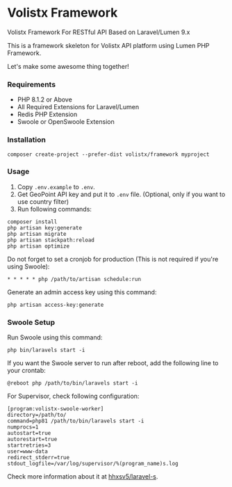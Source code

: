 # Volistx Framework
Volistx Framework For RESTful API Based on Laravel/Lumen 9.x

This is a framework skeleton for Volistx API platform using Lumen PHP Framework.

Let's make some awesome thing together!

### Requirements
- PHP 8.1.2 or Above
- All Required Extensions for Laravel/Lumen
- Redis PHP Extension
- Swoole or OpenSwoole Extension

### Installation
```
composer create-project --prefer-dist volistx/framework myproject
```

### Usage
1. Copy `.env.example` to `.env`.
2. Get GeoPoint API key and put it to `.env` file. (Optional, only if you want to use country filter)
3. Run following commands:

```
composer install
php artisan key:generate
php artisan migrate
php artisan stackpath:reload
php artisan optimize
```

Do not forget to set a cronjob for production (This is not required if you're using Swoole):
```
* * * * * php /path/to/artisan schedule:run
```

Generate an admin access key using this command:
```
php artisan access-key:generate
```

### Swoole Setup
Run Swoole using this command:
```
php bin/laravels start -i
```

If you want the Swoole server to run after reboot, add the following line to your crontab:
```
@reboot php /path/to/bin/laravels start -i
```

For Supervisor, check following configuration:
```
[program:volistx-swoole-worker]
directory=/path/to/
command=php81 /path/to/bin/laravels start -i
numprocs=1
autostart=true
autorestart=true
startretries=3
user=www-data
redirect_stderr=true
stdout_logfile=/var/log/supervisor/%(program_name)s.log
```

Check more information about it at [hhxsv5/laravel-s](https://github.com/hhxsv5/laravel-s).
